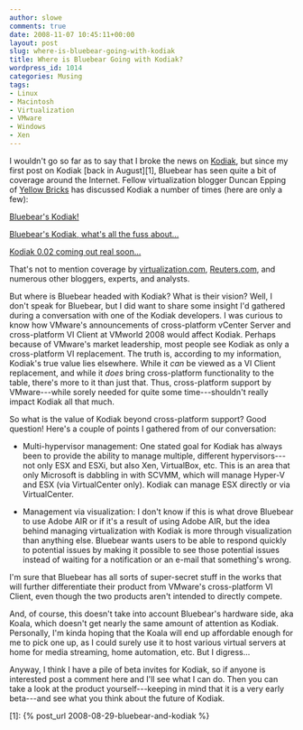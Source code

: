 ```yaml
---
author: slowe
comments: true
date: 2008-11-07 10:45:11+00:00
layout: post
slug: where-is-bluebear-going-with-kodiak
title: Where is Bluebear Going with Kodiak?
wordpress_id: 1014
categories: Musing
tags:
- Linux
- Macintosh
- Virtualization
- VMware
- Windows
- Xen
---
```


I wouldn't go so far as to say that I broke the news on [Kodiak](http://www.bluebearllc.net/kodiak/), but since my first post on Kodiak [back in August][1], Bluebear has seen quite a bit of coverage around the Internet. Fellow virtualization blogger Duncan Epping of [Yellow Bricks](http://www.yellow-bricks.com/) has discussed Kodiak a number of times (here are only a few):

[Bluebear's Kodiak!](http://www.yellow-bricks.com/2008/09/30/bluebears-kodiak/)  

[Bluebear's Kodiak, what's all the fuss about...](http://www.yellow-bricks.com/2008/09/30/bluebears-kodiak-whats-all-the-fuss-about/)  

[Kodiak 0.02 coming out real soon...](http://www.yellow-bricks.com/2008/10/20/kodiak-002-coming-out-real-soon/)

That's not to mention coverage by [virtualization.com](http://virtualization.com/news/2008/07/16/bluebear-koala-kodiak/), [Reuters.com](http://www.reuters.com/article/pressRelease/idUS149341+10-Jul-2008+BW20080710), and numerous other bloggers, experts, and analysts.

But where is Bluebear headed with Kodiak? What is their vision? Well, I don't speak for Bluebear, but I did want to share some insight I'd gathered during a conversation with one of the Kodiak developers. I was curious to know how VMware's announcements of cross-platform vCenter Server and cross-platform VI Client at VMworld 2008 would affect Kodiak. Perhaps because of VMware's market leadership, most people see Kodiak as only a cross-platform VI replacement. The truth is, according to my information, Kodiak's true value lies elsewhere. While it _can_ be viewed as a VI Client replacement, and while it _does_ bring cross-platform functionality to the table, there's more to it than just that. Thus, cross-platform support by VMware---while sorely needed for quite some time---shouldn't really impact Kodiak all that much.

So what is the value of Kodiak beyond cross-platform support? Good question! Here's a couple of points I gathered from of our conversation:

* Multi-hypervisor management: One stated goal for Kodiak has always been to provide the ability to manage multiple, different hypervisors---not only ESX and ESXi, but also Xen, VirtualBox, etc. This is an area that only Microsoft is dabbling in with SCVMM, which will manage Hyper-V and ESX (via VirtualCenter only). Kodiak can manage ESX directly or via VirtualCenter.

* Management via visualization: I don't know if this is what drove Bluebear to use Adobe AIR or if it's a result of using Adobe AIR, but the idea behind managing virtualization with Kodiak is more through visualization than anything else. Bluebear wants users to be able to respond quickly to potential issues by making it possible to see those potential issues instead of waiting for a notification or an e-mail that something's wrong.

I'm sure that Bluebear has all sorts of super-secret stuff in the works that will further differentiate their product from VMware's cross-platform VI Client, even though the two products aren't intended to directly compete.

And, of course, this doesn't take into account Bluebear's hardware side, aka Koala, which doesn't get nearly the same amount of attention as Kodiak. Personally, I'm kinda hoping that the Koala will end up affordable enough for me to pick one up, as I could surely use it to host various virtual servers at home for media streaming, home automation, etc. But I digress...

Anyway, I think I have a pile of beta invites for Kodiak, so if anyone is interested post a comment here and I'll see what I can do. Then you can take a look at the product yourself---keeping in mind that it is a very early beta---and see what you think about the future of Kodiak.

[1]: {% post_url 2008-08-29-bluebear-and-kodiak %}
